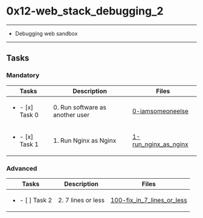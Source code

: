 # 0x12-web_stack_debugging_2

--- 

* Debugging web sandbox

---

## Tasks

### Mandatory

| Tasks | Description | Files |
| ----- | ----- | ----- |
| <ul><li> - [x] Task 0 </li></ul> | 0. Run software as another user | [0-iamsomeoneelse](0-iamsomeoneelse) |
| <ul><li> - [x] Task 1 </li></ul> | 1. Run Nginx as Nginx | [1-run_nginx_as_nginx](1-run_nginx_as_nginx) |


### Advanced 

| Tasks | Description | Files |
| ----- | ----- | ----- |
| <ul><li> - [ ] Task 2 </li></ul> | 2. 7 lines or less | [100-fix_in_7_lines_or_less](100-fix_in_7_lines_or_less) | 
